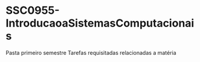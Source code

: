 # SSC0955-IntroducaoaSistemasComputacionais
Pasta primeiro semestre 
Tarefas requisitadas relacionadas a matéria 
